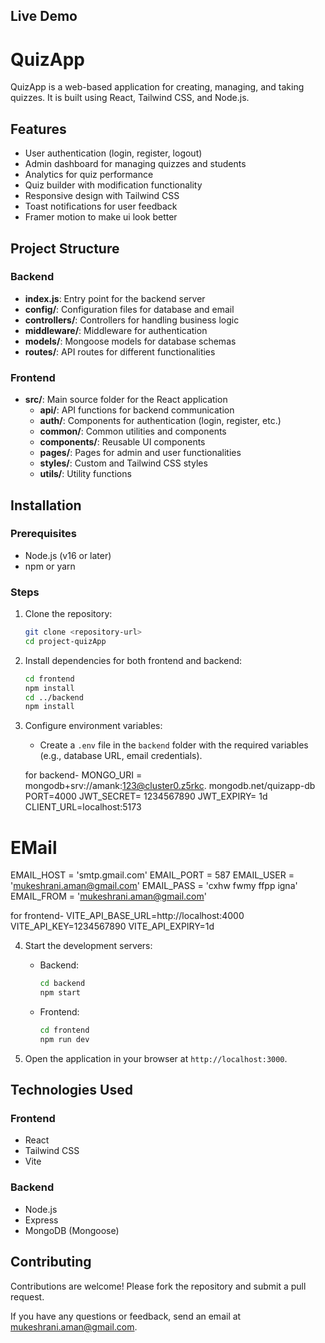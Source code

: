## Live Demo


# QuizApp

QuizApp is a web-based application for creating, managing, and taking quizzes. It is built using React, Tailwind CSS, and Node.js.

## Features

- User authentication (login, register, logout)
- Admin dashboard for managing quizzes and students
- Analytics for quiz performance
- Quiz builder with modification functionality
- Responsive design with Tailwind CSS
- Toast notifications for user feedback
- Framer motion to make ui look better

## Project Structure

### Backend

- **index.js**: Entry point for the backend server
- **config/**: Configuration files for database and email
- **controllers/**: Controllers for handling business logic
- **middleware/**: Middleware for authentication
- **models/**: Mongoose models for database schemas
- **routes/**: API routes for different functionalities

### Frontend

- **src/**: Main source folder for the React application
  - **api/**: API functions for backend communication
  - **auth/**: Components for authentication (login, register, etc.)
  - **common/**: Common utilities and components
  - **components/**: Reusable UI components
  - **pages/**: Pages for admin and user functionalities
  - **styles/**: Custom and Tailwind CSS styles
  - **utils/**: Utility functions

## Installation

### Prerequisites

- Node.js (v16 or later)
- npm or yarn

### Steps

1. Clone the repository:
   ```bash
   git clone <repository-url>
   cd project-quizApp
   ```

2. Install dependencies for both frontend and backend:
   ```bash
   cd frontend
   npm install
   cd ../backend
   npm install
   ```

3. Configure environment variables:
   - Create a `.env` file in the `backend` folder with the required variables (e.g., database URL, email credentials).

   for backend-
   MONGO_URI = mongodb+srv://amank:123@cluster0.z5rkc. mongodb.net/quizapp-db
   PORT=4000
   JWT_SECRET= 1234567890
   JWT_EXPIRY= 1d
   CLIENT_URL=localhost:5173

# EMail
EMAIL_HOST = 'smtp.gmail.com'
EMAIL_PORT = 587
EMAIL_USER = 'mukeshrani.aman@gmail.com'
EMAIL_PASS = 'cxhw fwmy ffpp igna'
EMAIL_FROM = 'mukeshrani.aman@gmail.com'


for frontend-
VITE_API_BASE_URL=http://localhost:4000
VITE_API_KEY=1234567890
VITE_API_EXPIRY=1d


4. Start the development servers:
   - Backend:
     ```bash
     cd backend
     npm start
     ```
   - Frontend:
     ```bash
     cd frontend
     npm run dev
     ```

5. Open the application in your browser at `http://localhost:3000`.

## Technologies Used

### Frontend

- React
- Tailwind CSS
- Vite

### Backend

- Node.js
- Express
- MongoDB (Mongoose)

## Contributing

Contributions are welcome! Please fork the repository and submit a pull request.



If you have any questions or feedback, send an email at [mukeshrani.aman@gmail.com](mailto:mukeshrani.aman@gmail.com?subject=Tailwind+React+QuizApp).
